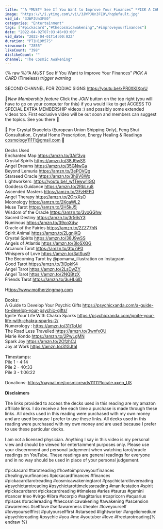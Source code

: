 ```yaml
---
title: "“A *MUST* See If You Want to Improve Your Finances” *PICK A CARD* (Timeless) *trigger warning*"
image: "https:\/\/i.ytimg.com\/vi\/3JWPJUn3FE0\/hqdefault.jpg"
vid_id: "3JWPJUn3FE0"
categories: "Entertainment"
tags: ["#pickacard","#thecosmicawakening","#improveyourfinances"]
date: "2022-04-02T07:03:46+03:00"
vid_date: "2022-04-01T14:00:02Z"
duration: "PT1H19M57S"
viewcount: "2855"
likeCount: "398"
dislikeCount: ""
channel: "The Cosmic Awakening"
---
```

{% raw %}“A *MUST* See If You Want to Improve Your Finances” *PICK A CARD* (Timeless) *trigger warning*<br /><br />SECOND CHANNEL FOR ZODIAC SIGNS <a rel="nofollow" target="blank" href="https://youtu.be/xPR0XKlXprU">https://youtu.be/xPR0XKlXprU</a><br /><br />💎*New Membership feature* Click the *JOIN* button on the top right (you will have to go on your computer for this) if you would like to get ACCESS TO SPECIAL EXTRA MEMBERSHIP videos  :) and possibly some extended videos too. First exclusive video will be out soon and members can suggest the topics. See you there 💫<br /><br />🍃 For Crystal Bracelets (European Union Shipping Only), Feng Shui Consultation, Crystal Home Prescription, Energy  Healing &amp; Readings cosmology11111@gmail.com 🍃<br /><br />Decks Used<br />Enchanted Map <a rel="nofollow" target="blank" href="https://amzn.to/3Aif3vg">https://amzn.to/3Aif3vg</a><br />Crystal Spirits <a rel="nofollow" target="blank" href="https://amzn.to/38J9wSS">https://amzn.to/38J9wSS</a><br />Angel Dreams <a rel="nofollow" target="blank" href="https://amzn.to/35GNwGa">https://amzn.to/35GNwGa</a><br />Beyond Lemuria <a rel="nofollow" target="blank" href="https://amzn.to/3ePOVQg">https://amzn.to/3ePOVQg</a><br />Starseed Oracle <a rel="nofollow" target="blank" href="https://amzn.to/3h9V8Wq">https://amzn.to/3h9V8Wq</a><br />Lightworkers: <a rel="nofollow" target="blank" href="https://youtu.be/_wfTeww1lGQ">https://youtu.be/_wfTeww1lGQ</a><br />Goddess Guidance <a rel="nofollow" target="blank" href="https://amzn.to/2RbLru8">https://amzn.to/2RbLru8</a><br />Ascended Masters <a rel="nofollow" target="blank" href="https://amzn.to/2FzHEF0">https://amzn.to/2FzHEF0</a><br />Angel Therapy <a rel="nofollow" target="blank" href="https://amzn.to/2OrxXsO">https://amzn.to/2OrxXsO</a><br />Moonology <a rel="nofollow" target="blank" href="https://amzn.to/2KgaWL2">https://amzn.to/2KgaWL2</a><br />Muse Tarot <a rel="nofollow" target="blank" href="https://amzn.to/2H5kJ5j">https://amzn.to/2H5kJ5j</a><br />Wisdom of the Oracle <a rel="nofollow" target="blank" href="https://amzn.to/3vxGGhw">https://amzn.to/3vxGGhw</a><br />Sacred Destiny <a rel="nofollow" target="blank" href="https://amzn.to/3r56sY3">https://amzn.to/3r56sY3</a><br />Numinous <a rel="nofollow" target="blank" href="https://amzn.to/39cqXdw">https://amzn.to/39cqXdw</a><br />Oracle of the Fairies <a rel="nofollow" target="blank" href="https://amzn.to/2ZZ77hN">https://amzn.to/2ZZ77hN</a><br />Spirit Animal <a rel="nofollow" target="blank" href="https://amzn.to/2LgnjXQ">https://amzn.to/2LgnjXQ</a><br />Crystal Spirits <a rel="nofollow" target="blank" href="https://amzn.to/38J9wSS">https://amzn.to/38J9wSS</a><br />Angels of Atlantis <a rel="nofollow" target="blank" href="https://amzn.to/3loSXQG">https://amzn.to/3loSXQG</a><br />Arcanum Tarot <a rel="nofollow" target="blank" href="https://amzn.to/3tu7iP0">https://amzn.to/3tu7iP0</a><br />Whispers of Love <a rel="nofollow" target="blank" href="https://amzn.to/3atSus9">https://amzn.to/3atSus9</a><br />The Becoming Tarot by @pomama_illustration on Instagram <br />Good Tarot <a rel="nofollow" target="blank" href="https://amzn.to/3iDpkK4">https://amzn.to/3iDpkK4</a><br />Angel Tarot <a rel="nofollow" target="blank" href="https://amzn.to/2LsDwZY">https://amzn.to/2LsDwZY</a><br />Angel Tarot <a rel="nofollow" target="blank" href="https://amzn.to/2NQBtzX">https://amzn.to/2NQBtzX</a><br />Friends Tarot <a rel="nofollow" target="blank" href="https://amzn.to/3uHL6lD">https://amzn.to/3uHL6lD</a><br /><br />H<a rel="nofollow" target="blank" href="ttps://www.motherzingmag.com">ttps://www.motherzingmag.com</a><br /><br />Books:<br />A Guide to Develop Your Psychic Gifts <a rel="nofollow" target="blank" href="https://psychicxanda.com/a-guide-to-develop-your-psychic-gifts/">https://psychicxanda.com/a-guide-to-develop-your-psychic-gifts/</a><br />Ignite Your Life With Chakra Sparks <a rel="nofollow" target="blank" href="https://psychicxanda.com/ignite-your-life-with-chakra-sparks-2/">https://psychicxanda.com/ignite-your-life-with-chakra-sparks-2/</a><br />Numerology : <a rel="nofollow" target="blank" href="https://amzn.to/31tToUd">https://amzn.to/31tToUd</a><br />The Road Less Travelled <a rel="nofollow" target="blank" href="https://amzn.to/3wnfxOU">https://amzn.to/3wnfxOU</a><br />Marie Kondo <a rel="nofollow" target="blank" href="https://amzn.to/2PwLgMN">https://amzn.to/2PwLgMN</a><br />Spark Joy <a rel="nofollow" target="blank" href="https://amzn.to/2OfzhCJ">https://amzn.to/2OfzhCJ</a><br />Joy at Work <a rel="nofollow" target="blank" href="https://amzn.to/31GJtaI">https://amzn.to/31GJtaI</a><br /><br />Timestamps:<br />Pile 1 - 4:14<br />Pile 2 - 40:33<br />Pile 3 - 1:06:22<br /><br />Donations: <a rel="nofollow" target="blank" href="https://paypal.me/cosmicreads11111?locale.x=en_US">https://paypal.me/cosmicreads11111?locale.x=en_US</a> <br /><br />   ****Disclaimers****<br /><br />The links provided to access the decks used in this reading are my amazon affiliate links. I do receive a fee each time a purchase is made through these links.  All decks used in this reading were purchased with my own money and are used because I prefer to use these links.  All decks used in this reading were purchased with my own money and are used because I prefer to use these particular decks. <br /><br />I am not a licensed physician.  Anything I say in this video is my personal view and should be viewed for entertainment purposes only.  Please use your discernment and personal judgement when watching tarot/oracle readings on YouTube.  These readings are general readings for everyone and in no way should be used in place of your personal judgement.  <br /><br />#pickacard #tarotreading #howtoimproveyourfinances<br />#healingyourfinances #pickacardfinances  #finances <br />  #pickacardtarotreading #cosmicawakeningtarot  #psychictarotlovereading <br />#psychictarotreading #psychictarottimelessreading #manifestation #spirit #pickacardtarot #pickacardreading #timeless #aries #taurus #gemini #cancer #leo #virgo #libra #scorpio #sagittarius #capricorn #aquarius #pisces #oraclereading #thecosmicawakening #awakening #ascension #awareness #selflove #selfawareness #healer #loveyourself #loveyourselffirst #putyourselffirst #starseed #lightworker #angelicmedium #psychicreading #psychic #you #me #youtuber #love #freetarotreading{% endraw %}
